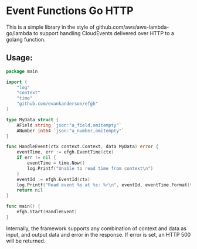 # Event Functions Go HTTP

This is a simple library in the style of
github.com/aws/aws-lambda-go/lambda to support handling CloudEvents
delivered over HTTP to a golang function.

## Usage:

```go
package main

import (
	"log"
	"context"
	"time"
	"github.com/evankanderson/efgh"
)

type MyData struct {
	AField string `json:"a_field,omitempty"`
	ANumber int64 `json:"a_number,omitempty"`
}

func HandleEvent(ctx context.Context, data MyData) error {
	eventTime, err := efgh.EventTime(ctx)
	if err != nil {
		eventTime = time.Now()
		log.Printf("Unable to read time from context\n")
	}
	eventId := efgh.EventId(ctx)
	log.Printf("Read event %s at %s: %r\n", eventId, eventTime.Format(time.RFC3339), data);
	return nil
}

func main() {
	efgh.Start(HandleEvent)
}
```

Internally, the framework supports any combination of context and data
as input, and output data and error in the response. If error is set,
an HTTP 500 will be returned.

